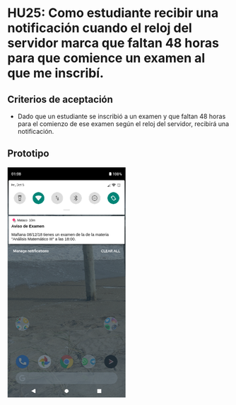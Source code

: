 # HU25: Como estudiante recibir una notificación cuando el reloj del servidor marca que faltan 48 horas para que comience un examen al que me inscribí.

## Criterios de aceptación
- Dado que un estudiante se inscribió a un examen y que faltan 48 horas para el comienzo de ese examen según el reloj del servidor, recibirá una notificación. 

## Prototipo
![Menú lateral de navegación](./prototipos/notificaciones_aviso_de_examen.png)
